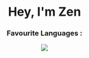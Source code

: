 <div align="center"><h1><b>Hey, I'm Zen</b></h1></div>

<div align="center"><h3>Favourite Languages :</h3></div>
<p align="center">
  <a href="https://skillicons.dev">
    <img src="https://skillicons.dev/icons?i=js,php,lua&theme=light"/>
  </a>
</p>
